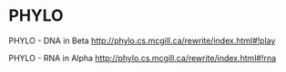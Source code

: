 PHYLO
=====


PHYLO - DNA in Beta
http://phylo.cs.mcgill.ca/rewrite/index.html#!play

PHYLO - RNA in Alpha
http://phylo.cs.mcgill.ca/rewrite/index.html#!rna

